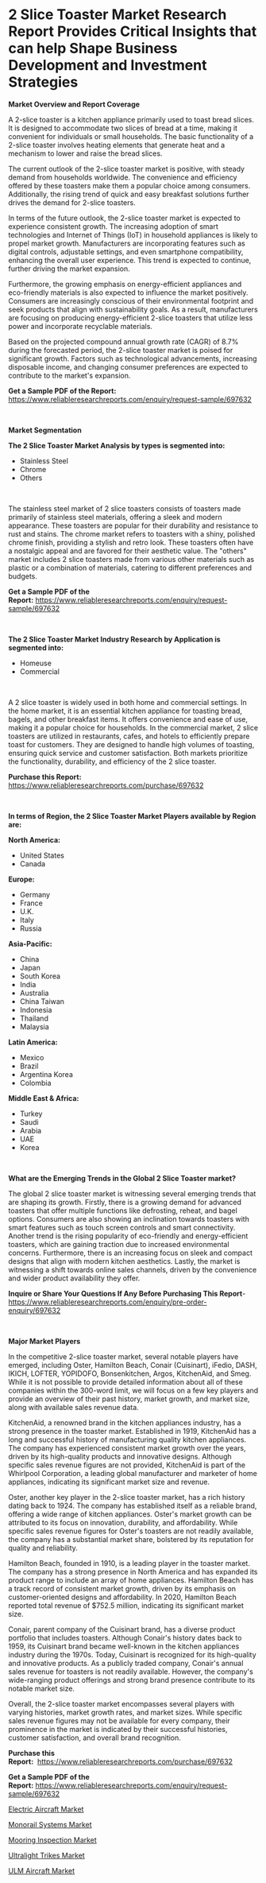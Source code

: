 <p><h1>2 Slice Toaster Market Research Report Provides Critical Insights that can help Shape Business Development and Investment Strategies</h1></p><p><strong>Market Overview and Report Coverage</strong></p>
<p><p>A 2-slice toaster is a kitchen appliance primarily used to toast bread slices. It is designed to accommodate two slices of bread at a time, making it convenient for individuals or small households. The basic functionality of a 2-slice toaster involves heating elements that generate heat and a mechanism to lower and raise the bread slices.</p><p>The current outlook of the 2-slice toaster market is positive, with steady demand from households worldwide. The convenience and efficiency offered by these toasters make them a popular choice among consumers. Additionally, the rising trend of quick and easy breakfast solutions further drives the demand for 2-slice toasters.</p><p>In terms of the future outlook, the 2-slice toaster market is expected to experience consistent growth. The increasing adoption of smart technologies and Internet of Things (IoT) in household appliances is likely to propel market growth. Manufacturers are incorporating features such as digital controls, adjustable settings, and even smartphone compatibility, enhancing the overall user experience. This trend is expected to continue, further driving the market expansion.</p><p>Furthermore, the growing emphasis on energy-efficient appliances and eco-friendly materials is also expected to influence the market positively. Consumers are increasingly conscious of their environmental footprint and seek products that align with sustainability goals. As a result, manufacturers are focusing on producing energy-efficient 2-slice toasters that utilize less power and incorporate recyclable materials.</p><p>Based on the projected compound annual growth rate (CAGR) of 8.7% during the forecasted period, the 2-slice toaster market is poised for significant growth. Factors such as technological advancements, increasing disposable income, and changing consumer preferences are expected to contribute to the market's expansion.</p></p>
<p><strong>Get a Sample PDF of the Report:</strong> <a href="https://www.reliableresearchreports.com/enquiry/request-sample/697632">https://www.reliableresearchreports.com/enquiry/request-sample/697632</a></p>
<p>&nbsp;</p>
<p><strong>Market Segmentation</strong></p>
<p><strong>The 2 Slice Toaster Market Analysis by types is segmented into:</strong></p>
<p><ul><li>Stainless Steel</li><li>Chrome</li><li>Others</li></ul></p>
<p>&nbsp;</p>
<p><p>The stainless steel market of 2 slice toasters consists of toasters made primarily of stainless steel materials, offering a sleek and modern appearance. These toasters are popular for their durability and resistance to rust and stains. The chrome market refers to toasters with a shiny, polished chrome finish, providing a stylish and retro look. These toasters often have a nostalgic appeal and are favored for their aesthetic value. The "others" market includes 2 slice toasters made from various other materials such as plastic or a combination of materials, catering to different preferences and budgets.</p></p>
<p><strong>Get a Sample PDF of the Report:</strong>&nbsp;<a href="https://www.reliableresearchreports.com/enquiry/request-sample/697632">https://www.reliableresearchreports.com/enquiry/request-sample/697632</a></p>
<p>&nbsp;</p>
<p><strong>The 2 Slice Toaster Market Industry Research by Application is segmented into:</strong></p>
<p><ul><li>Homeuse</li><li>Commercial</li></ul></p>
<p>&nbsp;</p>
<p><p>A 2 slice toaster is widely used in both home and commercial settings. In the home market, it is an essential kitchen appliance for toasting bread, bagels, and other breakfast items. It offers convenience and ease of use, making it a popular choice for households. In the commercial market, 2 slice toasters are utilized in restaurants, cafes, and hotels to efficiently prepare toast for customers. They are designed to handle high volumes of toasting, ensuring quick service and customer satisfaction. Both markets prioritize the functionality, durability, and efficiency of the 2 slice toaster.</p></p>
<p><strong>Purchase this Report:</strong>&nbsp; <a href="https://www.reliableresearchreports.com/purchase/697632">https://www.reliableresearchreports.com/purchase/697632</a></p>
<p>&nbsp;</p>
<p><strong>In terms of Region, the 2 Slice Toaster Market Players available by Region are:</strong></p>
<p>
    <p> <strong> North America: </strong>
        <ul>
            <li>United States</li>
            <li>Canada</li>
        </ul>
        </p> 
    <p> <strong> Europe: </strong>
        <ul>
            <li>Germany</li>
            <li>France</li>
            <li>U.K.</li>
            <li>Italy</li>
            <li>Russia</li>
        </ul>
        </p> 
    <p> <strong> Asia-Pacific: </strong>
        <ul>
            <li>China</li>
            <li>Japan</li>
            <li>South Korea</li>
            <li>India</li>
            <li>Australia</li>
            <li>China Taiwan</li>
            <li>Indonesia</li>
            <li>Thailand</li>
            <li>Malaysia</li>
        </ul>
        </p> 
    <p> <strong> Latin America: </strong>
        <ul>
            <li>Mexico</li>
            <li>Brazil</li>
            <li>Argentina Korea</li>
            <li>Colombia</li>
        </ul>
        </p> 
    <p> <strong> Middle East & Africa: </strong>
        <ul>
            <li>Turkey</li>
            <li>Saudi</li>
            <li>Arabia</li>
            <li>UAE</li>
            <li>Korea</li>
        </ul>
    </p>
    </p>
<p>&nbsp;</p>
<p><strong>What are the Emerging Trends in the Global 2 Slice Toaster market?</strong></p>
<p><p>The global 2 slice toaster market is witnessing several emerging trends that are shaping its growth. Firstly, there is a growing demand for advanced toasters that offer multiple functions like defrosting, reheat, and bagel options. Consumers are also showing an inclination towards toasters with smart features such as touch screen controls and smart connectivity. Another trend is the rising popularity of eco-friendly and energy-efficient toasters, which are gaining traction due to increased environmental concerns. Furthermore, there is an increasing focus on sleek and compact designs that align with modern kitchen aesthetics. Lastly, the market is witnessing a shift towards online sales channels, driven by the convenience and wider product availability they offer.</p></p>
<p><strong>Inquire or Share Your Questions If Any Before Purchasing This Report</strong>- <a href="https://www.reliableresearchreports.com/enquiry/pre-order-enquiry/697632">https://www.reliableresearchreports.com/enquiry/pre-order-enquiry/697632</a></p>
<p>&nbsp;</p>
<p><strong>Major Market Players</strong></p>
<p><p>In the competitive 2-slice toaster market, several notable players have emerged, including Oster, Hamilton Beach, Conair (Cuisinart), iFedio, DASH, IKICH, LOFTER, YOPIDOFO, Bonsenkitchen, Argos, KitchenAid, and Smeg. While it is not possible to provide detailed information about all of these companies within the 300-word limit, we will focus on a few key players and provide an overview of their past history, market growth, and market size, along with available sales revenue data.</p><p>KitchenAid, a renowned brand in the kitchen appliances industry, has a strong presence in the toaster market. Established in 1919, KitchenAid has a long and successful history of manufacturing quality kitchen appliances. The company has experienced consistent market growth over the years, driven by its high-quality products and innovative designs. Although specific sales revenue figures are not provided, KitchenAid is part of the Whirlpool Corporation, a leading global manufacturer and marketer of home appliances, indicating its significant market size and revenue.</p><p>Oster, another key player in the 2-slice toaster market, has a rich history dating back to 1924. The company has established itself as a reliable brand, offering a wide range of kitchen appliances. Oster's market growth can be attributed to its focus on innovation, durability, and affordability. While specific sales revenue figures for Oster's toasters are not readily available, the company has a substantial market share, bolstered by its reputation for quality and reliability.</p><p>Hamilton Beach, founded in 1910, is a leading player in the toaster market. The company has a strong presence in North America and has expanded its product range to include an array of home appliances. Hamilton Beach has a track record of consistent market growth, driven by its emphasis on customer-oriented designs and affordability. In 2020, Hamilton Beach reported total revenue of $752.5 million, indicating its significant market size.</p><p>Conair, parent company of the Cuisinart brand, has a diverse product portfolio that includes toasters. Although Conair's history dates back to 1959, its Cuisinart brand became well-known in the kitchen appliances industry during the 1970s. Today, Cuisinart is recognized for its high-quality and innovative products. As a publicly traded company, Conair's annual sales revenue for toasters is not readily available. However, the company's wide-ranging product offerings and strong brand presence contribute to its notable market size.</p><p>Overall, the 2-slice toaster market encompasses several players with varying histories, market growth rates, and market sizes. While specific sales revenue figures may not be available for every company, their prominence in the market is indicated by their successful histories, customer satisfaction, and overall brand recognition.</p></p>
<p><strong>Purchase this Report:</strong>&nbsp;&nbsp;<a href="https://www.reliableresearchreports.com/purchase/697632">https://www.reliableresearchreports.com/purchase/697632</a></p>
<p></p>
<p><strong>Get a Sample PDF of the Report:</strong>&nbsp;<a href="https://www.reliableresearchreports.com/enquiry/request-sample/697632">https://www.reliableresearchreports.com/enquiry/request-sample/697632</a></p>
<p><p><a href="https://www.linkedin.com/pulse/electric-aircraft-market-research-report-unlocks-analysis-aedwc/">Electric Aircraft Market</a></p><p><a href="https://www.linkedin.com/pulse/monorail-systems-market-share-amp-new-trends-analysis-report-a8hvc/">Monorail Systems Market</a></p><p><a href="https://www.linkedin.com/pulse/mooring-inspection-market-size-share-global-analysis-report-tikfc/">Mooring Inspection Market</a></p><p><a href="https://medium.com/@suryayadavrp23/ultralight-trikes-market-size-growth-forecast-2023-2030-571685dfd08b">Ultralight Trikes Market</a></p><p><a href="https://medium.com/@react.shoe.mask/ulm-aircraft-market-size-growth-forecast-2023-2030-24c5e8d1fad8">ULM Aircraft Market</a></p></p>